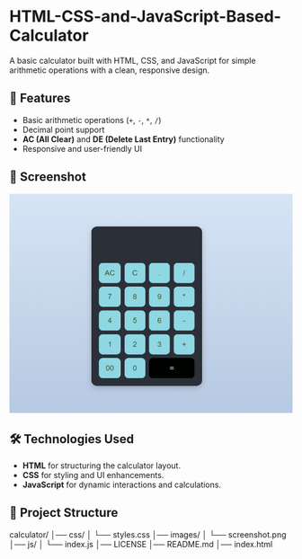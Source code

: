# HTML-CSS-and-JavaScript-Based-Calculator
A basic calculator built with HTML, CSS, and JavaScript for simple arithmetic operations with a clean, responsive design.
## 🚀 Features
- Basic arithmetic operations (`+`, `-`, `*`, `/`)
- Decimal point support
- **AC (All Clear)** and **DE (Delete Last Entry)** functionality
- Responsive and user-friendly UI

## 📸 Screenshot
![Calculator Screenshot](images/Screenshot.png)

## 🛠️ Technologies Used
- **HTML** for structuring the calculator layout.
- **CSS** for styling and UI enhancements.
- **JavaScript** for dynamic interactions and calculations.

## 📂 Project Structure
calculator/ │── css/ │ └── styles.css │── images/ │ └── screenshot.png │── js/ │ └── index.js │── LICENSE │── README.md │── index.html
